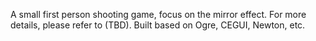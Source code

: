A small first person shooting game, focus on the mirror effect. For more details, please refer to (TBD). Built based on Ogre, CEGUI, Newton, etc.